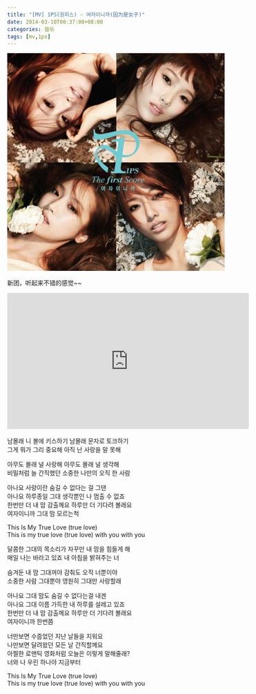 ```yaml
---
title: "[MV] 1PS(원피스) - 여자이니까(因为是女子)"
date: 2014-03-10T00:37:00+08:00
categories: 音乐
tags: [mv,1ps]
---
```


![](/uploads/2014/03/1ps-the-first-score-20140303.jpg)

新团，听起来不错的感觉~~<!--more-->

<iframe width="560" height="315" src="https://www.youtube.com/embed/83k2wFGBcns" title="YouTube video player" frameborder="0" allow="accelerometer; autoplay; clipboard-write; encrypted-media; gyroscope; picture-in-picture" allowfullscreen></iframe>

남몰래 니 볼에 키스하기 남몰래 문자로 토크하기  
그게 뭐가 그리 중요해 아직 난 사랑을 말 못해

아무도 몰래 널 사랑해 아무도 몰래 널 생각해  
비밀처럼 늘 간직했던 소중한 나만의 오직 한 사람

아나요 사랑이란 숨길 수 없다는 걸 그댄  
아나요 하루종일 그대 생각뿐인 나 멈출 수 없죠  
한번만 더 내 맘 감출께요 하루만 더 기다려 볼래요  
여자이니까 그대 맘 모르는척

This Is My True Love (true love)  
This is my true love (true love) with you with you

달콤한 그대의 목소리가 자꾸만 내 맘을 힘들게 해  
매일 나는 바라고 있죠 내 아침을 밝혀주는 너

숨겨둔 내 맘 그대꺼야 감춰도 오직 너뿐이야  
소중한 사람 그대뿐야 영원히 그대만 사랑할래

아나요 그대 맘도 숨길 수 없다는걸 내겐  
아나요 그대 이름 가득한 내 하루를 설레고 있죠  
한번만 더 내 맘 감출께요 하루만 더 기다려 볼래요  
여자이니까 한번쯤

너만보면 수줍었던 지난 날들을 지워요  
나만보면 달려왔던 모든 날 간직할께요  
아찔한 로맨틱 영화처럼 오늘은 이렇게 말해줄래?  
너와 나 우린 하나야 지금부터

This Is My True Love (true love)  
This is my true love (true love) with you with you
